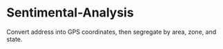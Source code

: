 # Sentimental-Analysis
Convert address into GPS coordinates, then segregate by area, zone, and state.
